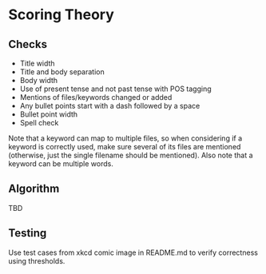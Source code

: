 Scoring Theory
===

Checks
---

- Title width
- Title and body separation
- Body width
- Use of present tense and not past tense with POS tagging
- Mentions of files/keywords changed or added
- Any bullet points start with a dash followed by a space
- Bullet point width
- Spell check

Note that a keyword can map to multiple files, so when considering if a keyword
is correctly used, make sure several of its files are mentioned (otherwise, just
the single filename should be mentioned). Also note that a keyword can be multiple
words.

Algorithm
---

TBD

Testing
---

Use test cases from xkcd comic image in README.md to verify correctness using
thresholds.